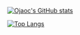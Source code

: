 [![Ojaoc's GitHub stats](https://github-readme-stats.vercel.app/api?username=ojaoc&theme=vue-dark)](https://github.com/anuraghazra/github-readme-stats)

[![Top Langs](https://github-readme-stats.vercel.app/api/top-langs/?username=ojaoc&hide=html,java&theme=vue-dark&layout=compact)](https://github.com/anuraghazra/github-readme-stats)
